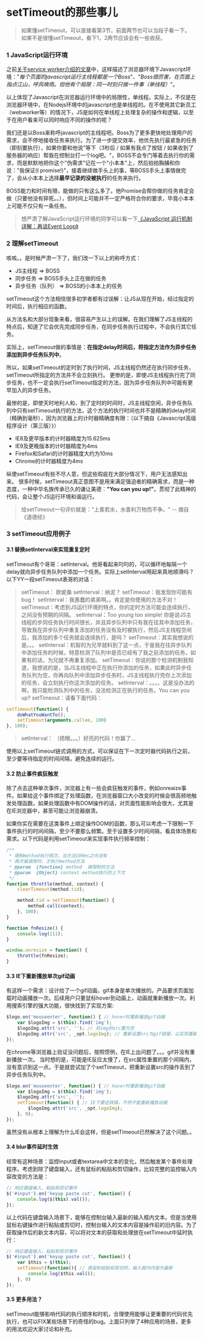 <!--TAG javascript /TAG-->
<!--DESC 关于setTimeout的一些理解，老鸟可绕道 /DESC-->
# setTimeout的那些事儿
>如果懂setTimeout，可以直接看第3节，前面两节也可以当段子看一下。
>如果不是很懂setTimeout，看下1，2两节应该会有一些收获。

### 1 JavaScript运行环境
之前[关于service worker介绍的文章](http://imweb.io/topic/56592b8a823633e31839fc01)中，这样描述了浏览器环境下Javascript环境："*每个页面的javascript运行主线程都是一个Boss*"、"*Boss很厉害，在页面上指点江山，呼风唤雨。但他有个局限：同一时刻只做一件事（单线程）*"。

以上体现了Javascript在浏览器运行环境中的局限性，单线程。实际上，不仅是在浏览器环境中，在Nodejs环境中的javascript也是单线程的。在不使用其它新员工（webworker等）的情况下，JS是如何在单线程上处理复杂的操作和逻辑，以至于在用户看来可以同时响应不同的操作的呢？

我们还是以Boss来称呼javascript的主线程吧。Boss为了更多更快地处理用户的需求，会不停地接收任务来执行。为了进一步提交效率，他优先执行最紧急的任务（即刻要执行），如果你要和他说"等下（3秒后 /  如果有我点了按钮 / 如果收到了服务器的响应）帮我在控制台打一个log吧。"，BOSS不会专门等着去执行你的需求，而是默默地把你这个"伪需求"记在一个"小本本"上，然后拍拍胸脯和你说："我保证(I promise!)"，接着继续做手头上的事，等BOSS手头上事情做完了，会从小本本上选择**最早记录的没被执行**的任务来执行。

BOSS能力和时间有限，能做的只有这么多了。他Promise会帮你做的任务肯定会做（只要他没有猝死。。），但时间上可能并不一定严格符合你的要求，毕竟小本本上可能不仅只有一条任务。

>想严肃了解JavaScript运行环境的同学可以看一下[《JavaScript 运行机制详解：再谈Event Loop》](http://www.ruanyifeng.com/blog/2014/10/event-loop.html)

### 2 理解setTimeout
咳咳。。是时候严肃一下了，我们改一下以上的称呼方式：
* JS主线程 => BOSS
* 同步任务 => BOSS手头上正在做的任务
* 异步任务（队列） => BOSS的小本本上的任务

setTimeout这个方法相信很多初学者都有过误解：让JS从现在开始，经过指定的时间后，执行相应的函数。

从方法名和大部分现象来看，很容易产生以上的误解。在我们理解了JS主线程的特点后，知道了它会优先完成同步任务，在同步任务执行过程中，不会执行其它任务。

实际上，setTimeout做的事情是：**在指定delay时间后，将指定方法作为异步任务添加到异步任务队列中**。

所以，如果setTimeout的定时到了执行时间，JS主线程仍然还在执行同步任务，setTimeout所指定的方法并不会立刻执行。
更惨的是，即使JS主线程执行完了同步任务，也不一定会执行setTimeout指定的方法，因为异步任务队列中可能有更早加入的异步任务。

最惨的是，即使天时地利人和，到了定时的时间时，JS主线程空闲，异步任务队列中只有setTimeout执行的方法，这个方法的执行时间也并不是精确的delay时间（精确到毫秒），因为浏览器上的计时器精确度有限：（以下摘自《Javascript高级程序设计（第三版）》）
* IE8及更早版本的计时器精度为15.625ms
* IE9及更晚版本的计时器精度为4ms
* Firefox和Safari的计时器精度大约为10ms
* Chrome的计时器精度为4ms

纵使setTimeout有些不尽人意，但这些瑕疵在大部分情况下，用户无法感知出来。
很多时候，setTimeout真正意图不是用来满足强迫者的精确需求，而是一种态度，一种中华名族传承已久的谦让美德：**"You can you up!"**。贯彻了此精神的代码，会让整个JS运行环境和谐运行。

>给setTimeout一句评价就是："上善若水，水善利万物而不争。" -- 摘自《道德经》

### 3 setTimeout应用例子

#### 3.1 替换setInterval来实现重复定时
setTimeout有个哥哥：setInterval。他哥看起来叼叼的，可以循环地每隔一个delay就向异步任务队列中添加一个任务。实际上setInterval用起来真地顺滑吗？以下YY一段setTimeout表哥的对话：
>  setTimeout： 欧妮桑
>  setInterval：纳泥？
>  setTimeout：我发现你可能有bug！
>  setInterval：我愚蠢的弟弟啊。。肯定是你使用的方法不对！
>  setTimeout：考虑到JS运行环境的特点，你的定时方法可能会连续执行，之间没有预期的间隔。
>   setInterval：Too young too simple! 你是说JS主线程的步同任务执行时间很长，并且异步队列中只有我在往其中添加任务，导致我在异步队列中重复添加的任务没有及时被执行，然后JS主线程空闲后，我添加的多个任务就会连续执行，是吗？
>  setTimeout：其实我想说的是。。。
>  setInterval：机智的为兄早就料到了这一点，于是我在往异步队列中添加任务的时候，特意检测了队列中是否已经有了我之前添加的任务，如果有的话，为兄就不再重复添加。
>  setTimeout：你说的那个检测机制我知道，我想说的是，当JS主线程中正在执行你添加的任务，如果此时异步任务队列为空，你再向队列中添加异步任务时，JS主线程执行完你上次添加的任务，会立刻执行你这次添加的任务。
>  setInterval：。。。。这是没办法的啊，我只能检测队列中的任务，没法检测正在执行的任务。You can you up?
>  setTimeout：请看下面代码：

```javascript
setTimeout(function() {
	doWhatYouWantTo();
	setTimeout(arguments.callee, 100)
}, 100);
```

>setInterval： （捂眼。。。）好亮的代码！你赢了...

使用以上setTimeout链式调用的方式，可以保证在下一次定时器代码执行之前，至少要等待指定的时间间隔，避免连续的运行。

#### 3.2 防止事件疯狂触发
除了点击这种单次事件，浏览器上有一些会疯狂触发的事件，例如onreaize事件。如果给这个事件绑定了处理函数，在浏览器窗口大小改变的时候会很高频地触发处理函数。如果处理函数中有DOM操作的话，对页面性能影响会很大，尤其是在IE浏览器中，甚至可能让浏览器崩溃。

如果你实在需要在这类事件上绑定操作DOM的函数，那么可以考虑一下限制一下事件执行的时间间隔，至少不要那么频繁。至于设置多少时间间隔，看具体场景和需求。以下代码是利用setTimeout来实现事件执行频率控制：

```javascript
/**
 * 限制method执行频次，当方法100ms之内没有
 * 再次被调用时，才执行method方法
 * @param  {function} method  被限制的方法
 * @param  {Object} context method执行的上下文
 */
function throttle(method, context) {
    clearTimeout(method.tid);

    method.tid = setTimeout(function() {
        method.call(context);
    }, 100);
}

function fnResize() {
    console.log(111);
}

window.onresize = function() {
    throttle(fnResize);
}
```

#### 3.3 IE下重新播放单次gif动画
有这样一个需求：设计给了一个gif动画，gif本身是单次播放的。产品要求页面加载时动画播放一次。后续用户只要鼠标hover到动画上，动画就重新播放一次。利用搜索引擎的强大功能，很快找到了实现方案:

```javascript
$logo.on('mouseenter', function() { // hover时重新播放gif动画
    var $logoImg = $(this).find('img');
    $logoImg.attr('src', ''); // 将img的src置为空
    $logoImg.attr('src', _opt.logoImg); // 重新设置src为gif链接，以实现重新播放
});
```
在chrome等浏览器上验证没问题后，按照惯例，在IE上出问题了。。。gif并没有重新播放一次。
当时想的是，可能是IE反应太慢了，在src属性重置的那个间隔内，没有意识到这一点。于是就尝试加了个setTimeout，把重新设置src的操作丢到了异步任务队列中。

```javascript
$logo.on('mouseenter', function() { // hover时重新播放gif动画
    var $logoImg = $(this).find('img');
    $logoImg.attr('src', '');
    setTimeout(function() { // IE下要这样搞，不然不能重新播放动画
        $logoImg.attr('src', _opt.logoImg);
    }, 0);
});
```
虽然没有从根本上理解为什么IE会这样，但是setTimeout已然解决了这个问题。。

#### 3.4 blur事件延时生效
经常有这种场景：监控input或者textarea中文本的变化，然后触发某个事件处理程序。考虑到除了键盘输入，还有鼠标的粘贴和剪切操作，比较完整的监控输入内容改变的方法是：

```javascript
// 响应键盘输入，粘贴和剪切事件
$('#input').on('keyup paste cut', function() {
	console.log($(this).val());
});
```

以上代码在键盘输入场景下，能够在控制台输入最新的输入框内文本。但是当使用鼠标右键操作进行粘贴或剪切时，控制台输入的文本内容是操作前的旧内容。为了获取操作后的新文本内容，可以将对文本的获取和处理放在setTimeout中延时执行：

```javascript
// 响应键盘输入，粘贴和剪切事件
$('#input').on('keyup paste cut', function() {
	var $this = $(this);
	setTimeout(function(){ // 使鼠标粘贴和剪切时，输入框内内容为最新
		console.log($this.val());
	}, 0)
});
```

#### 3.5 更多用法？
setTimeout能够影响代码的执行顺序和时机，合理使用能够让更重要的代码优先执行，也可以FIX某些场景下的奇怪的bug。上面只列举了4种应用的场景，更多的用法欢迎大家讨论和补充。

